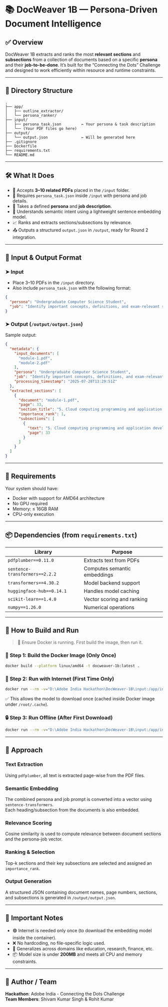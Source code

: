 # 📚 DocWeaver 1B — Persona-Driven Document Intelligence

## ✅ Overview

DocWeaver 1B extracts and ranks the most **relevant sections** and **subsections** from a collection of documents based on a specific **persona** and their **job-to-be-done**. It’s built for the “Connecting the Dots” Challenge and designed to work efficiently within resource and runtime constraints.

---

## 🔧 Directory Structure

```
.
├── app/
│   ├── outline_extractor/
│   └── persona_ranker/
├── input/
│   ├── persona_task.json         ← Your persona & task description
│   └── (Your PDF files go here)
├── output/
│   └── output.json               ← Will be generated here
├── .gitignore
├── Dockerfile
├── requirements.txt
└── README.md
```

---

## 🛠️ What It Does

- 📂 Accepts **3–10 related PDFs** placed in the `/input` folder.
- 📄 Requires `persona_task.json` inside `/input` with persona and job details.
- 👤 Takes a defined **persona** and **job description**.
- 🧠 Understands semantic intent using a lightweight sentence embedding model.
- 📈 Ranks and extracts sections/subsections by relevance.
- 📤 Outputs a structured `output.json` in `/output`, ready for Round 2 integration.

---

## 📄 Input & Output Format

### ➤ Input

- Place 3–10 PDFs in the `/input` directory.
- Also include `persona_task.json` with the following format:

```json
{
  "persona": "Undergraduate Computer Science Student",
  "job": "Identify important concepts, definitions, and exam-relevant sections from cloud computing textbooks"
}
```

### ➤ Output (`/output/output.json`)
Sample output:

```json
{
  "metadata": {
    "input_documents": [
      "module-1.pdf",
      "module-2.pdf"
    ],
    "persona": "Undergraduate Computer Science Student",
    "job": "Identify important concepts, definitions, and exam-relevant sections from cloud computing textbooks",
    "processing_timestamp": "2025-07-28T13:29:51Z"
  },
  "extracted_sections": [
    {
      "document": "module-1.pdf",
      "page": 33,
      "section_title": "5. Cloud computing programming and application development",
      "importance_rank": 1,
      "subsections": [
        {
          "text": "5. Cloud computing programming and application development",
          "page": 33
        }
      ]
    }
  ]
}
```

---

## 🧰 Requirements

Your system should have:

- Docker with support for AMD64 architecture  
- No GPU required  
- Memory: ≤ 16GB RAM  
- CPU-only execution  

---

## 📦 Dependencies (from `requirements.txt`)

| Library                   | Purpose                              |
|---------------------------|--------------------------------------|
| `pdfplumber==0.11.0`      | Extracts text from PDFs              |
| `sentence-transformers==2.2.2` | Computes semantic embeddings  |
| `transformers==4.30.2`    | Model backend support                |
| `huggingface-hub==0.14.1` | Handles model caching                |
| `scikit-learn==1.4.0`     | Vector scoring and ranking           |
| `numpy==1.26.0`           | Numerical operations                 |

---

## 🚀 How to Build and Run

> 📍 Ensure Docker is running. First build the image, then run it.

### 🔨 Step 1: Build the Docker Image (Only Once)

```bash
docker build --platform linux/amd64 -t docweaver-1b:latest .
```

### 🔵 Step 2: Run with Internet (First Time Only)

```bash
docker run --rm -v="D:\Adobe India Hackathon\DocWeaver-1B\input:/app/input" -v="D:\Adobe India Hackathon\DocWeaver-1B\output:/app/output" docweaver-1b:latest
```

✅ This allows the model to download once (cached inside Docker image under `/root/.cache`).

### 🔒 Step 3: Run Offline (After First Download)

```bash
docker run --rm -v="D:\Adobe India Hackathon\DocWeaver-1B\input:/app/input" -v="D:\Adobe India Hackathon\DocWeaver-1B\output:/app/output" --network none docweaver-1b:latest
```

---

## 🧠 Approach

### Text Extraction  
Using `pdfplumber`, all text is extracted page-wise from the PDF files.

### Semantic Embedding  
The combined persona and job prompt is converted into a vector using `sentence-transformers`.  
Each heading/subsection from the documents is also embedded.

### Relevance Scoring  
Cosine similarity is used to compute relevance between document sections and the persona-job vector.

### Ranking & Selection  
Top-k sections and their key subsections are selected and assigned an `importance_rank`.

### Output Generation  
A structured JSON containing document names, page numbers, sections, and subsections is generated in `/output/output.json`.

---

## 📌 Important Notes

- 🟢 Internet is needed only once (to download the embedding model inside the container).
- ❌ No hardcoding, no file-specific logic used.
- 🔁 Generalizes across domains like education, research, finance, etc.
- 📦 Model size is under **200MB** and meets all CPU and memory constraints.

---

## 👤 Author / Team

**Hackathon**: Adobe India - Connecting the Dots Challenge  
**Team Members**: Shivam Kumar Singh & Rohit Kumar
